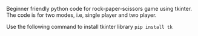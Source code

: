 Beginner friendly python code for rock-paper-scissors game using tkinter.
The code is for two modes, i.e, single player and two player.

Use the following command to install tkinter library
`pip install tk`

